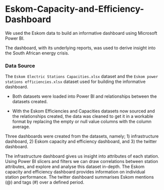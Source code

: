 # Eskom-Capacity-and-Efficiency-Dashboard

We used the Eskom data to build an informative dashboard using Microsoft Power BI. 

The dashboard, with its underlying reports, was used to derive insight into the South African energy crisis.

### Data Source
The `Eskom Electric Stations Capacities.xlsx` dataset and the `Eskom power stations efficiencies.xlsx` dataset used for building the informative dashboard. 

- Both datasets were loaded into Power BI and relationships between the datasets created.

- With the Eskom Efficiencies and Capacities datasets now sourced and the relationships created, the data was cleaned to get it in a workable format by replacing the empty or null value columns with the column average.
  
Three dashboards were created from the datasets, namely; 1) infrastructure dashboard, 2) Eskom capacity and efficiency dashboard, and 3) the twitter dashboard.

The infrastructure dashboard gives us insight into attributes of each station. Using Power BI slicers and filters we can draw correlations between station attributes, and explore and analyse this dataset in-depth. The Eskom capacity and efficiency dashboard provides information on individual station performance. The twitter dashboard summarises Eskom mentions (@) and tags (#) over a defined period.
